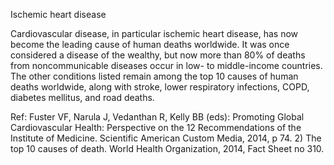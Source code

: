 Ischemic heart disease

Cardiovascular disease, in particular ischemic heart disease, has now become the leading cause of human
deaths worldwide. It was once considered a disease of the wealthy, but now more than 80% of deaths from
noncommunicable diseases occur in low- to middle-income countries. The other conditions listed remain
among the top 10 causes of human deaths worldwide, along with stroke, lower respiratory infections,
COPD, diabetes mellitus, and road deaths.

Ref: Fuster VF, Narula J, Vedanthan R, Kelly BB (eds): Promoting Global Cardiovascular Health: Perspective on the 12
Recommendations of the Institute of Medicine. Scientific American Custom Media, 2014, p 74. 2) The top 10 causes of
death. World Health Organization, 2014, Fact Sheet no 310.